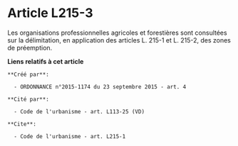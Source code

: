 # Article L215-3

Les organisations professionnelles agricoles et forestières sont consultées sur la délimitation, en application des articles
L. 215-1 et L. 215-2, des zones de préemption.

**Liens relatifs à cet article**

	**Créé par**:

	  - ORDONNANCE n°2015-1174 du 23 septembre 2015 - art. 4

	**Cité par**:

	  - Code de l'urbanisme - art. L113-25 (VD)

	**Cite**:

	  - Code de l'urbanisme - art. L215-1
